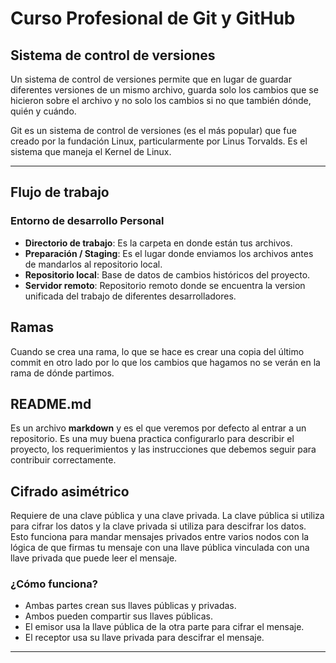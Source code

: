 # Curso Profesional de Git y GitHub

## Sistema de control de versiones

Un sistema de control de versiones permite que en lugar de guardar diferentes versiones de un mismo archivo, guarda solo los cambios que se hicieron sobre el archivo y no solo los cambios si no que también dónde, quién y cuándo.

Git es un sistema de control de versiones (es el más popular) que fue creado por la fundación Linux, particularmente por Linus Torvalds. Es el sistema que maneja el Kernel de Linux.

---

## Flujo de trabajo

### Entorno de desarrollo Personal

- **Directorio de trabajo**: Es la carpeta en donde están tus archivos.
- **Preparación / Staging**: Es el lugar donde enviamos los archivos antes de mandarlos al repositorio local.
- **Repositorio local**: Base de datos de cambios históricos del proyecto.
- **Servidor remoto**: Repositorio remoto donde se encuentra la version unificada del trabajo de diferentes desarrolladores.

## Ramas

Cuando se crea una rama, lo que se hace es crear una copia del último commit en otro lado por lo que los cambios que hagamos no se verán en la rama de dónde partimos.

## README.md

Es un archivo **markdown** y es el que veremos por defecto al entrar a un repositorio. Es una muy buena practica configurarlo para describir el proyecto, los requerimientos y las instrucciones que debemos seguir para contribuir correctamente.

## Cifrado asimétrico

Requiere de una clave pública y una clave privada. La clave pública si utiliza para cifrar los datos y la clave privada si utiliza para descifrar los datos. Esto funciona para mandar mensajes privados entre varios nodos con la lógica de que firmas tu mensaje con una llave pública vinculada con una llave privada que puede leer el mensaje.

### ¿Cómo funciona?

- Ambas partes crean sus llaves públicas y privadas.
- Ambos pueden compartir sus llaves públicas.
- El emisor usa la llave pública de la otra parte para cifrar el mensaje.
- El receptor usa su llave privada para descifrar el mensaje.

---
